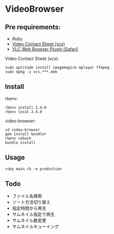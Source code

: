 # VideoBrowser

## Pre requirements:

- Ruby
- [Video Contact Sheet (vcs)](https://p.outlyer.net/vcs/)
- [VLC Web Browser Plugin (Safari)](http://www.videolan.org/vlc/download-macosx.ja.html)

Video Contact Sheet (vcs):

    sudo aptitude install imagemagick mplayer ffmpeg
    sudo dpkg -i vcs.***.deb

## Install

rbenv:

    rbenv install 2.4.0
    rbenv local 2.4.0

video-browser:

    cd video-browser
    gem install bundler
    rbenv rehash
    bundle install

## Usage

    ruby main.rb -e production

## Todo

- ファイル名検索
- ソート方法切り替え
- 指定時間から再生
- サムネイル指定で再生
- サムネイル数変更
- サムネイルキューイング
